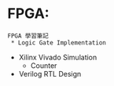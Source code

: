 # FPGA:

 	FPGA 學習筆記
	 * Logic Gate Implementation
   * Xilinx Vivado Simulation
	 * Counter
   * Verilog RTL Design
	 
